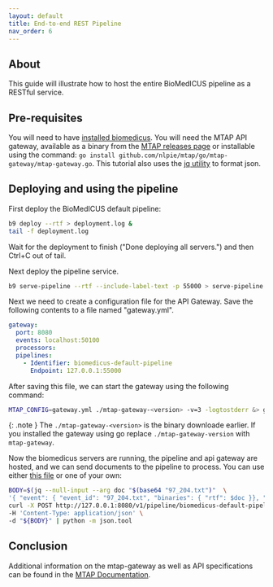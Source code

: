 ```yaml
---
layout: default
title: End-to-end REST Pipeline
nav_order: 6
---
```


## About

This guide will illustrate how to host the entire BioMedICUS pipeline as a RESTful service.

## Pre-requisites

You will need to have [installed biomedicus](installation).
You will need the MTAP API gateway, available as a binary from the [MTAP releases page](https://github.com/nlpie/mtap/releases) or installable using the command: ``go install github.com/nlpie/mtap/go/mtap-gateway/mtap-gateway.go``.
This tutorial also uses the [jq utility](https://jqlang.github.io/jq/) to format json.

## Deploying and using the pipeline

First deploy the BioMedICUS default pipeline:

```bash
b9 deploy --rtf > deployment.log &
tail -f deployment.log
```

Wait for the deployment to finish ("Done deploying all servers.") and then Ctrl+C out of tail.

Next deploy the pipeline service.

```bash
b9 serve-pipeline --rtf --include-label-text -p 55000 > serve-pipeline.log &
```

Next we need to create a configuration file for the API Gateway. Save the following contents to a file named "gateway.yml".

```yml
gateway:
  port: 8080
  events: localhost:50100
  processors:
  pipelines:
    - Identifier: biomedicus-default-pipeline
      Endpoint: 127.0.0.1:55000
```

After saving this file, we can start the gateway using the following command:

```bash
MTAP_CONFIG=gateway.yml ./mtap-gateway-<version> -v=3 -logtostderr &> gateway.log &
```

{: .note }
The ``./mtap-gateway-<version>`` is the binary downloade earlier. If you installed the gateway using go replace ``./mtap-gateway-version`` with ``mtap-gateway``.

Now the biomedicus servers are running, the pipeline and api gateway are hosted, and we can send documents to the pipeline to process. You can use either [this file](../resources/97_204.txt) or one of your own:

```bash
BODY=$(jq --null-input --arg doc "$(base64 "97_204.txt")"  \
'{ "event": { "event_id": "97_204.txt", "binaries": { "rtf": $doc }}, "params": { "document_name": "plaintext" }}')
curl -X POST http://127.0.0.1:8080/v1/pipeline/biomedicus-default-pipeline/process \
-H 'Content-Type: application/json' \
-d "${BODY}" | python -m json.tool
```

## Conclusion

Additional information on the mtap-gateway as well as API specifications can be found in the [MTAP Documentation](https://nlpie.github.io/mtap/docs/api-gateway.html).
